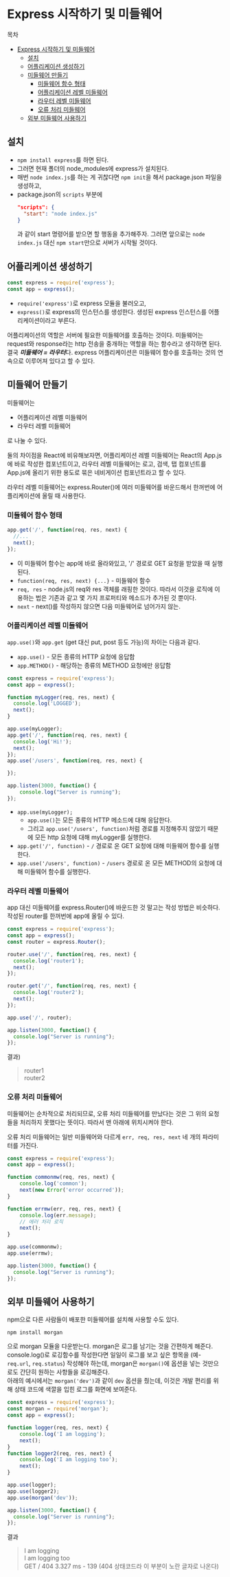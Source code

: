 # Express 시작하기 및 미들웨어
목차
- [Express 시작하기 및 미들웨어](#express-시작하기-및-미들웨어)
  - [설치](#설치)
  - [어플리케이션 생성하기](#어플리케이션-생성하기)
  - [미들웨어 만들기](#미들웨어-만들기)
    - [미들웨어 함수 형태](#미들웨어-함수-형태)
    - [어플리케이션 레벨 미들웨어](#어플리케이션-레벨-미들웨어)
    - [라우터 레벨 미들웨어](#라우터-레벨-미들웨어)
    - [오류 처리 미들웨어](#오류-처리-미들웨어)
  - [외부 미들웨어 사용하기](#외부-미들웨어-사용하기)

## 설치
- `npm install express`를 하면 된다.
- 그러면 현재 폴더의 node_modules에 express가 설치된다.
- 매번 `node index.js`를 하는 게 귀찮다면 `npm init`을 해서 package.json 파일을 생성하고,
- package.json의 `scripts` 부분에
  ```json
  "scripts": {
    "start": "node index.js"
  }
  ```
  과 같이 start 명령어를 받으면 할 행동을 추가해주자. 그러면 앞으로는 `node index.js` 대신 `npm start`만으로 서버가 시작될 것이다.

## 어플리케이션 생성하기
```js
const express = require('express');
const app = express();
```
- `require('express')`로 express 모듈을 불러오고,
- `express()`로 express의 인스턴스를 생성한다. 생성된 express 인스턴스를 어플리케이션이라고 부른다.

어플리케이션의 역할은 서버에 필요한 미들웨어를 호출하는 것이다. 미들웨어는 request와 response라는 http 전송을 중개하는 역할을 하는 함수라고 생각하면 된다. 결국 ***미들웨어 = 라우터***다. express 어플리케이션은 미들웨어 함수를 호출하는 것의 연속으로 이루어져 있다고 할 수 있다.

## 미들웨어 만들기
미들웨어는
- 어플리케이션 레벨 미들웨어
- 라우터 레벨 미들웨어

로 나눌 수 있다.

둘의 차이점을 React에 비유해보자면, 어플리케이션 레벨 미들웨어는 React의 App.js에 바로 작성한 컴포넌트이고, 라우터 레벨 미들웨어는 로고, 검색, 탭 컴포넌트를 App.js에 올리기 위한 용도로 묶은 네비게이션 컴포넌트라고 할 수 있다.

라우터 레벨 미들웨어는 express.Router()에 여러 미들웨어를 바운드해서 한꺼번에 어플리케이션에 올릴 때 사용한다.

### 미들웨어 함수 형태
```js
app.get('/', function(req, res, next) {
  //...
  next();
});
```
- 이 미들웨어 함수는 app에 바로 올라와있고, '/' 경로로 GET 요청을 받았을 때 실행된다.
- `function(req, res, next) {...}` - 미들웨어 함수
- `req, res` - node.js의 req와 res 객체를 래핑한 것이다. 따라서 이것을 로직에 이용하는 법은 기존과 같고 몇 가지 프로퍼티와 메소드가 추가된 것 뿐이다.
- `next` - next()를 작성하지 않으면 다음 미들웨어로 넘어가지 않는.

### 어플리케이션 레벨 미들웨어
`app.use()`와 `app.get` (get 대신 put, post 등도 가능)의 차이는 다음과 같다.
- `app.use()` - 모든 종류의 HTTP 요청에 응답함
- `app.METHOD()` - 해당하는 종류의 METHOD 요청에만 응답함

```js
const express = require('express');
const app = express();

function myLogger(req, res, next) {
  console.log('LOGGED');
  next();
}

app.use(myLogger);
app.get('/', function(req, res, next) {
  console.log('Hi!');
  next();
});
app.use('/users', function(req, res, next) {

});

app.listen(3000, function() {
    console.log("Server is running");
});
```

- `app.use(myLogger);`
  - `app.use()`는 모든 종류의 HTTP 메소드에 대해 응답한다.
  - 그리고 `app.use('/users', function)`처럼 경로를 지정해주지 않았기 때문에 모든 http 요청에 대해 myLogger를 실행한다.
- `app.get('/', function)` - `/` 경로로 온 GET 요청에 대해 미들웨어 함수를 실행한다.
- `app.use('/users', function)` - `/users` 경로로 온 모든 METHOD의 요청에 대해 미들웨어 함수를 실행한다.

### 라우터 레벨 미들웨어
app 대신 미들웨어를 express.Router()에 바운드한 것 말고는 작성 방법은 비슷하다.  
작성된 router를 한꺼번에 app에 올릴 수 있다.
```js
const express = require('express');
const app = express();
const router = express.Router();

router.use('/', function(req, res, next) {
  console.log('router1');
  next();
});

router.get('/', function(req, res, next) {
  console.log('router2');
  next();
});

app.use('/', router);

app.listen(3000, function() {
  console.log("Server is running");
});
```

결과)
> router1  
> router2

### 오류 처리 미들웨어
미들웨어는 순차적으로 처리되므로, 오류 처리 미들웨어를 만났다는 것은 그 위의 요청들을 처리하지 못했다는 뜻이다. 따라서 맨 아래에 위치시켜야 한다.

오류 처리 미들웨어는 일반 미들웨어와 다르게 `err, req, res, next` 네 개의 파라미터를 가진다.

```js
const express = require('express');
const app = express();

function commonmw(req, res, next) {
    console.log('common');
    next(new Error('error occurred'));
}

function errmw(err, req, res, next) {
    console.log(err.message);
    // 에러 처리 로직
    next();
}

app.use(commonmw);
app.use(errmw);

app.listen(3000, function() {
  console.log("Server is running");
});
```

## 외부 미들웨어 사용하기
npm으로 다른 사람들이 배포한 미들웨어를 설치해 사용할 수도 있다.

```
npm install morgan
```
으로 morgan 모듈을 다운받는다. morgan은 로그를 남기는 것을 간편하게 해준다. console.log()로 로깅함수를 작성한다면 일일이 로그를 보고 싶은 항목을 (예- `req.url`, `req.status`) 작성해야 하는데, morgan은 `morgan()`에 옵션을 넣는 것만으로도 간단히 원하는 사항들을 로깅해준다.  
아래의 예시에서는 `morgan('dev')`과 같이 `dev` 옵션을 줬는데, 이것은 개발 편리를 위해 상태 코드에 색깔을 입힌 로그를 화면에 보여준다.
```js
const express = require('express');
const morgan = require('morgan');
const app = express();

function logger(req, res, next) {
    console.log('I am logging');
    next();
}
function logger2(req, res, next) {
    console.log('I am logging too');
    next();
}

app.use(logger);
app.use(logger2);
app.use(morgan('dev'));

app.listen(3000, function() {
  console.log("Server is running");
});
```
결과
> I am logging  
> I am logging too  
> GET / 404 3.327 ms - 139 (404 상태코드라 이 부분이 노란 글자로 나온다)